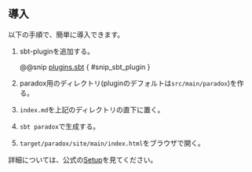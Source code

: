 ## 導入

以下の手順で、簡単に導入できます。

1. sbt-pluginを追加する。

    @@snip [plugins.sbt]($root$/project/plugins.sbt) { #snip_sbt_plugin }

1. paradox用のディレクトリ(pluginのデフォルトは`src/main/paradox`)を作る。
1. `index.md`を上記のディレクトリの直下に置く。
1. `sbt paradox`で生成する。
1. `target/paradox/site/main/index.html`をブラウザで開く。

詳細については、公式の[Setup](http://developer.lightbend.com/docs/paradox/latest/index.html#setup)を見てください。
